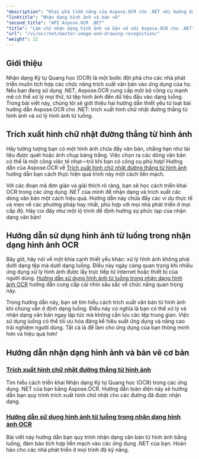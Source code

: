 ```yaml
---
"description": "Khai phá tiềm năng của Aspose.OCR cho .NET với hướng dẫn của chúng tôi về nhận dạng hình ảnh và bản vẽ, đưa tính năng trích xuất văn bản vào ứng dụng của bạn một cách dễ dàng."
"linktitle": "Nhận dạng hình ảnh và bản vẽ"
"second_title": "API Aspose.OCR .NET"
"title": "Làm chủ nhận dạng hình ảnh và bản vẽ với Aspose.OCR cho .NET"
"url": "/vi/ocr/net/master-image-and-drawing-recognition/"
"weight": 22
---
```


## Giới thiệu

Nhận dạng Ký tự Quang học (OCR) là một bước đột phá cho các nhà phát triển muốn tích hợp các chức năng trích xuất văn bản vào ứng dụng của họ. Nếu bạn đang sử dụng .NET, Aspose.OCR cung cấp một bộ công cụ mạnh mẽ có thể xử lý mọi thứ, từ tệp hình ảnh đến dữ liệu đầu vào dạng luồng. Trong bài viết này, chúng tôi sẽ giới thiệu hai hướng dẫn thiết yếu từ loạt bài hướng dẫn Aspose.OCR cho .NET: trích xuất hình chữ nhật đường thẳng từ hình ảnh và xử lý hình ảnh từ luồng. 

## Trích xuất hình chữ nhật đường thẳng từ hình ảnh

Hãy tưởng tượng bạn có một hình ảnh chứa đầy văn bản, chẳng hạn như tài liệu được quét hoặc ảnh chụp bảng trắng. Việc chọn ra các dòng văn bản có thể là một công việc tẻ nhạt—trừ khi bạn có công cụ phù hợp! Hướng dẫn của Aspose.OCR về [Trích xuất hình chữ nhật đường thẳng từ hình ảnh](./line-rectangles-from-images-recognition/) hướng dẫn bạn cách thực hiện quá trình này một cách liền mạch.

Với các đoạn mã đơn giản và giải thích rõ ràng, bạn sẽ học cách triển khai OCR trong các ứng dụng .NET của mình để nhận dạng và trích xuất các dòng văn bản một cách hiệu quả. Hướng dẫn này chứa đầy các ví dụ thực tế và mẹo về các phương pháp hay nhất, phù hợp với mọi nhà phát triển ở mọi cấp độ. Hãy coi đây như một lộ trình để định hướng sự phức tạp của nhận dạng văn bản!

## Hướng dẫn sử dụng hình ảnh từ luồng trong nhận dạng hình ảnh OCR

Bây giờ, hãy nói về một khía cạnh thiết yếu khác: xử lý hình ảnh không phải dưới dạng tệp mà dưới dạng luồng. Điều này ngày càng quan trọng khi nhiều ứng dụng xử lý hình ảnh được lấy trực tiếp từ internet hoặc thiết bị của người dùng. [Hướng dẫn sử dụng hình ảnh từ luồng trong nhận dạng hình ảnh OCR](./guide-to-image-from-stream/) hướng dẫn cung cấp cái nhìn sâu sắc về chức năng quan trọng này.

Trong hướng dẫn này, bạn sẽ tìm hiểu cách trích xuất văn bản từ hình ảnh khi chúng vẫn ở định dạng luồng. Điều này có nghĩa là bạn có thể xử lý và nhận dạng văn bản ngay lập tức mà không cần lưu các tệp trung gian. Việc sử dụng luồng có thể tối ưu hóa đáng kể hiệu suất ứng dụng và nâng cao trải nghiệm người dùng. Tất cả là để làm cho ứng dụng của bạn thông minh hơn và hiệu quả hơn!

## Hướng dẫn nhận dạng hình ảnh và bản vẽ cơ bản
### [Trích xuất hình chữ nhật đường thẳng từ hình ảnh](./line-rectangles-from-images-recognition/)
Tìm hiểu cách triển khai Nhận dạng Ký tự Quang học (OCR) trong các ứng dụng .NET của bạn bằng Aspose.OCR. Hướng dẫn toàn diện này sẽ hướng dẫn bạn quy trình trích xuất hình chữ nhật cho các đường đã được nhận dạng.
### [Hướng dẫn sử dụng hình ảnh từ luồng trong nhận dạng hình ảnh OCR](./guide-to-image-from-stream/)
Bài viết này hướng dẫn bạn quy trình nhận dạng văn bản từ hình ảnh bằng luồng, đảm bảo tích hợp liền mạch vào các ứng dụng .NET của bạn. Hoàn hảo cho các nhà phát triển ở mọi trình độ kỹ năng.